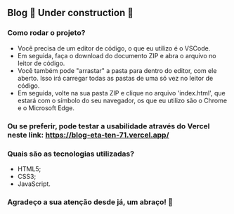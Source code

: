 ## Blog 🚧 Under construction 🚧

### Como rodar o projeto?

* Você precisa de um editor de código, o que eu utilizo é o VSCode. 
* Em seguida, faça o download do documento ZIP e abra o arquivo no leitor de código.
* Você também pode "arrastar" a pasta para dentro do editor, com ele aberto. Isso irá carregar todas as pastas de uma só vez no leitor de código. 
* Em seguida, volte na sua pasta ZIP e clique no arquivo 'index.html', que estará com o símbolo do seu navegador, os que eu utilizo são o Chrome e o Microsoft Edge.

### Ou se preferir, pode testar a usabilidade através do Vercel neste link: https://blog-eta-ten-71.vercel.app/

### Quais são as tecnologias utilizadas?

* HTML5;
* CSS3;
* JavaScript.

### Agradeço a sua atenção desde já, um abraço! 🤗